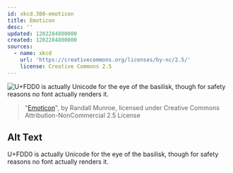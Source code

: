 ```yaml
---
id: xkcd.380-emoticon
title: Emoticon
desc: ''
updated: 1202284800000
created: 1202284800000
sources:
  - name: xkcd
    url: 'https://creativecommons.org/licenses/by-nc/2.5/'
    license: Creative Commons 2.5
---
```

![U+FDD0 is actually Unicode for the eye of the basilisk, though for safety reasons no font actually renders it.](https://imgs.xkcd.com/comics/emoticon.png)
> "[Emoticon](https://xkcd.com/380/)", by Randall Munroe, licensed under Creative Commons Attribution-NonCommercial 2.5 License

## Alt Text
U+FDD0 is actually Unicode for the eye of the basilisk, though for safety reasons no font actually renders it.
